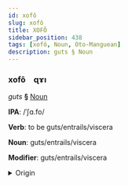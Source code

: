 ```yaml
---
id: xofô
slug: xofô
title: XOFÔ
sidebar_position: 438
tags: [xofô, Noun, Oto-Manguean]
description: guts § Noun
---
```


### xofô&emsp;<span kind="abugida">ɋɤı</span>

*guts* **§** [Noun](../../tags/Noun)

**IPA**: /ˈʃɑ.fo/

**Verb**: to be guts/entrails/viscera

**Noun**: guts/entrails/viscera

**Modifier**: guts/entrails/viscera

<details>
    <summary>Origin</summary>
    Otomian xafo [ʃaɸo]<br/>
    <em>Oto-Manguean Language Family</em>
</details>